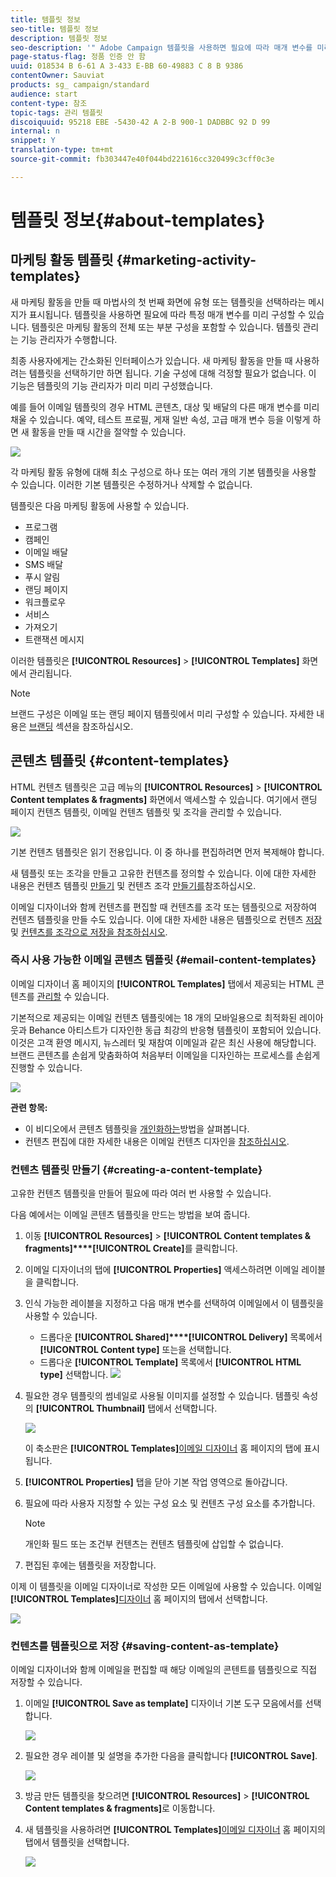 ```yaml
---
title: 템플릿 정보
seo-title: 템플릿 정보
description: 템플릿 정보
seo-description: '" Adobe Campaign 템플릿을 사용하면 필요에 따라 매개 변수를 미리 구성할 수 있습니다. 템플릿에는 마케팅 활동의 전체 또는 부분적 구성이 포함되어 있으며, 기술적인 목적이 없는 최종 사용자의 Adobe 캠페인 사용을 간소화할 수 있습니다. "'
page-status-flag: 정품 인증 안 함
uuid: 018534 B 6-61 A 3-433 E-BB 60-49883 C 8 B 9386
contentOwner: Sauviat
products: sg_ campaign/standard
audience: start
content-type: 참조
topic-tags: 관리 템플릿
discoiquuid: 95218 EBE -5430-42 A 2-B 900-1 DADBBC 92 D 99
internal: n
snippet: Y
translation-type: tm+mt
source-git-commit: fb303447e40f044bd221616cc320499c3cff0c3e

---
```



# 템플릿 정보{#about-templates}

## 마케팅 활동 템플릿 {#marketing-activity-templates}

새 마케팅 활동을 만들 때 마법사의 첫 번째 화면에 유형 또는 템플릿을 선택하라는 메시지가 표시됩니다. 템플릿을 사용하면 필요에 따라 특정 매개 변수를 미리 구성할 수 있습니다. 템플릿은 마케팅 활동의 전체 또는 부분 구성을 포함할 수 있습니다. 템플릿 관리는 기능 관리자가 수행합니다.

최종 사용자에게는 간소화된 인터페이스가 있습니다. 새 마케팅 활동을 만들 때 사용하려는 템플릿을 선택하기만 하면 됩니다. 기술 구성에 대해 걱정할 필요가 없습니다. 이 기능은 템플릿의 기능 관리자가 미리 미리 구성했습니다.

예를 들어 이메일 템플릿의 경우 HTML 콘텐츠, 대상 및 배달의 다른 매개 변수를 미리 채울 수 있습니다. 예약, 테스트 프로필, 게재 일반 속성, 고급 매개 변수 등을 이렇게 하면 새 활동을 만들 때 시간을 절약할 수 있습니다.

![](assets/template_1.png)

각 마케팅 활동 유형에 대해 최소 구성으로 하나 또는 여러 개의 기본 템플릿을 사용할 수 있습니다. 이러한 기본 템플릿은 수정하거나 삭제할 수 없습니다.

템플릿은 다음 마케팅 활동에 사용할 수 있습니다.

* 프로그램
* 캠페인
* 이메일 배달
* SMS 배달
* 푸시 알림
* 랜딩 페이지
* 워크플로우
* 서비스
* 가져오기
* 트랜잭션 메시지

이러한 템플릿은 **[!UICONTROL Resources]** &gt; **[!UICONTROL Templates]** 화면에서 관리됩니다.

>[!NOTE]
>
>브랜드 구성은 이메일 또는 랜딩 페이지 템플릿에서 미리 구성할 수 있습니다. 자세한 내용은 [브랜딩](../../administration/using/branding.md) 섹션을 참조하십시오.

## 콘텐츠 템플릿 {#content-templates}

HTML 컨텐츠 템플릿은 고급 메뉴의 **[!UICONTROL Resources]** &gt; **[!UICONTROL Content templates & fragments]** 화면에서 액세스할 [](../../start/using/interface-description.md#advanced-menu)수 있습니다. 여기에서 랜딩 페이지 컨텐츠 템플릿, 이메일 컨텐츠 템플릿 및 조각을 관리할 수 있습니다.

![](assets/content_templates_list.png)

기본 컨텐츠 템플릿은 읽기 전용입니다. 이 중 하나를 편집하려면 먼저 복제해야 합니다.

새 템플릿 또는 조각을 만들고 고유한 컨텐츠를 정의할 수 있습니다. 이에 대한 자세한 내용은 컨텐츠 템플릿 [만들기](../../start/using/about-templates.md#creating-a-content-template) 및 컨텐츠 조각 [만들기를](../../designing/using/defining-the-email-structure.md#creating-a-content-fragment)참조하십시오.

이메일 디자이너와 함께 컨텐츠를 편집할 때 컨텐츠를 조각 또는 템플릿으로 저장하여 컨텐츠 템플릿을 만들 수도 있습니다. 이에 대한 자세한 내용은 템플릿으로 컨텐츠 [저장](../../start/using/about-templates.md#saving-content-as-template) 및 [컨텐츠를 조각으로 저장을 참조하십시오](../../designing/using/defining-the-email-structure.md#saving-content-as-a-fragment).

### 즉시 사용 가능한 이메일 콘텐츠 템플릿 {#email-content-templates}

이메일 디자이너 홈 페이지의 **[!UICONTROL Templates]** 탭에서 제공되는 HTML 콘텐츠를 [관리할](../../designing/using/about-email-content-design.md#about-the-email-designer) 수 있습니다.

기본적으로 제공되는 이메일 컨텐츠 템플릿에는 18 개의 모바일용으로 최적화된 레이아웃과 Behance 아티스트가 디자인한 동급 최강의 반응형 템플릿이 포함되어 있습니다. 이것은 고객 환영 메시지, 뉴스레터 및 재참여 이메일과 같은 최신 사용에 해당합니다. 브랜드 콘텐츠를 손쉽게 맞춤화하여 처음부터 이메일을 디자인하는 프로세스를 손쉽게 진행할 수 있습니다.

![](assets/content_templates.png)

**관련 항목:**

* 이 비디오에서 콘텐츠 템플릿을 [개인화하는](https://helpx.adobe.com/campaign/kt/acs/using/acs-email_content_templates-feature-video-use.html)방법을 살펴봅니다.
* 컨텐츠 편집에 대한 자세한 내용은 이메일 컨텐츠 디자인을 [참조하십시오](../../designing/using/about-email-content-design.md).

### 컨텐츠 템플릿 만들기 {#creating-a-content-template}

고유한 컨텐츠 템플릿을 만들어 필요에 따라 여러 번 사용할 수 있습니다.

다음 예에서는 이메일 콘텐츠 템플릿을 만드는 방법을 보여 줍니다.

1. 이동 **[!UICONTROL Resources]** &gt; **[!UICONTROL Content templates & fragments]****[!UICONTROL Create]**&#x200B;를 클릭합니다.
1. 이메일 디자이너의 탭에 **[!UICONTROL Properties]** 액세스하려면 이메일 레이블을 클릭합니다.
1. 인식 가능한 레이블을 지정하고 다음 매개 변수를 선택하여 이메일에서 이 템플릿을 사용할 수 있습니다.

   * 드롭다운 **[!UICONTROL Shared]****[!UICONTROL Delivery]** 목록에서 **[!UICONTROL Content type]** 또는을 선택합니다.
   * 드롭다운 **[!UICONTROL Template]** 목록에서 **[!UICONTROL HTML type]** 선택합니다.
   ![](assets/email_designer_create-template.png)

1. 필요한 경우 템플릿의 썸네일로 사용될 이미지를 설정할 수 있습니다. 템플릿 속성의 **[!UICONTROL Thumbnail]** 탭에서 선택합니다.

   ![](assets/email_designer_create-template_thumbnail.png)

   이 축소판은 **[!UICONTROL Templates]**[이메일 디자이너](../../designing/using/about-email-content-design.md#about-the-email-designer) 홈 페이지의 탭에 표시됩니다.

1. **[!UICONTROL Properties]** 탭을 닫아 기본 작업 영역으로 돌아갑니다.
1. 필요에 따라 사용자 지정할 수 있는 구성 요소 및 컨텐츠 구성 요소를 추가합니다.
   >[!NOTE]
   >
   > 개인화 필드 또는 조건부 컨텐츠는 컨텐츠 템플릿에 삽입할 수 없습니다.
1. 편집된 후에는 템플릿을 저장합니다.

이제 이 템플릿을 이메일 디자이너로 작성한 모든 이메일에 사용할 수 있습니다. 이메일 **[!UICONTROL Templates]**[디자이너](../../designing/using/about-email-content-design.md#about-the-email-designer) 홈 페이지의 탭에서 선택합니다.

![](assets/content_template_new.png)

### 컨텐츠를 템플릿으로 저장 {#saving-content-as-template}

이메일 디자이너와 함께 이메일을 편집할 때 해당 이메일의 콘텐트를 템플릿으로 직접 저장할 수 있습니다.

<!--[!CAUTION]
>
>You cannot save as template a structure containing personalization fields or dynamic content.-->

1. 이메일 **[!UICONTROL Save as template]** 디자이너 기본 도구 모음에서를 선택합니다.

   ![](assets/email_designer_save-as-template.png)

1. 필요한 경우 레이블 및 설명을 추가한 다음을 클릭합니다 **[!UICONTROL Save]**.

   ![](assets/email_designer_save-as-template_creation.png)

1. 방금 만든 템플릿을 찾으려면 **[!UICONTROL Resources]** &gt; **[!UICONTROL Content templates & fragments]**&#x200B;로 이동합니다.

1. 새 템플릿을 사용하려면 **[!UICONTROL Templates]**[이메일 디자이너](../../designing/using/about-email-content-design.md#about-the-email-designer) 홈 페이지의 탭에서 템플릿을 선택합니다.

   ![](assets/content_template_new.png)

